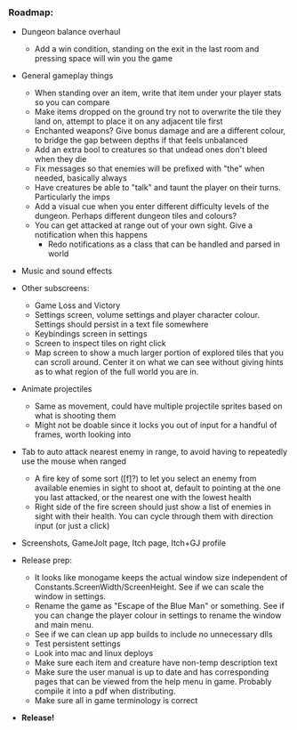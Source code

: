 ### **Roadmap:**
 * Dungeon balance overhaul
    * Add a win condition, standing on the exit in the last room and pressing space will win you the game

 * General gameplay things
    * When standing over an item, write that item under your player stats so you can compare
    * Make items dropped on the ground try not to overwrite the tile they land on, attempt to place it on any adjacent tile first
    * Enchanted weapons? Give bonus damage and are a different colour, to bridge the gap between depths if that feels unbalanced
    * Add an extra bool to creatures so that undead ones don't bleed when they die
    * Fix messages so that enemies will be prefixed with "the" when needed, basically always
    * Have creatures be able to "talk" and taunt the player on their turns. Particularly the imps
    * Add a visual cue when you enter different difficulty levels of the dungeon. Perhaps different dungeon tiles and colours?
    * You can get attacked at range out of your own sight. Give a notification when this happens
      * Redo notifications as a class that can be handled and parsed in world

 * Music and sound effects

 * Other subscreens:
    * Game Loss and Victory
    * Settings screen, volume settings and player character colour. Settings should persist in a text file somewhere
    * Keybindings screen in settings
    * Screen to inspect tiles on right click
    * Map screen to show a much larger portion of explored tiles that you can scroll around. Center it on what we can see without giving hints as to what region of the full world you are in.

 * Animate projectiles
    * Same as movement, could have multiple projectile sprites based on what is shooting them
    * Might not be doable since it locks you out of input for a handful of frames, worth looking into

 * Tab to auto attack nearest enemy in range, to avoid having to repeatedly use the mouse when ranged
    * A fire key of some sort ([f]?) to let you select an enemy from available enemies in sight to shoot at, default to pointing at the one you last attacked, or the nearest one with the lowest health
    * Right side of the fire screen should just show a list of enemies in sight with their health. You can cycle through them with direction input (or just a click)

 * Screenshots, GameJolt page, Itch page, Itch+GJ profile

 * Release prep:
   * It looks like monogame keeps the actual window size independent of Constants.ScreenWidth/ScreenHeight. See if we can scale the window in settings.
   * Rename the game as "Escape of the Blue Man" or something. See if you can change the player colour in settings to rename the window and main menu.
   * See if we can clean up app builds to include no unnecessary dlls
   * Test persistent settings
   * Look into mac and linux deploys
   * Make sure each item and creature have non-temp description text
   * Make sure the user manual is up to date and has corresponding pages that can be viewed from the help menu in game. Probably compile it into a pdf when distributing.
   * Make sure all in game terminology is correct

 * **Release!**
